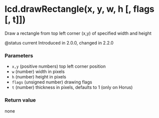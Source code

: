 # lcd.drawRectangle(x, y, w, h \[, flags \[, t]])

Draw a rectangle from top left corner (x,y) of specified width and height

@status current Introduced in 2.0.0, changed in 2.2.0

### Parameters

* `x,y` (positive numbers) top left corner position
* `w` (number) width in pixels
* `h` (number) height in pixels
* `flags` (unsigned number) drawing flags
* `t` (number) thickness in pixels, defaults to 1 (only on Horus)

### Return value

none
